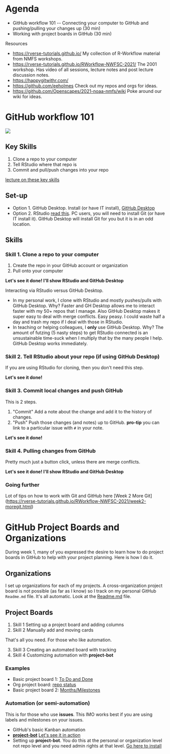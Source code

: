 # Agenda

* GitHub workflow 101 -- Connecting your computer to GitHub and pushing/pulling your changes up (30 min)
* Working with project boards in GitHub (30 min)

Resources

* https://rverse-tutorials.github.io/ My collection of R-Workflow material from NMFS workshops.
* https://rverse-tutorials.github.io/RWorkflow-NWFSC-2021/ The 2001 workshop. Has video of all sessions, lecture notes and post lecture discussion notes.
* https://happygitwithr.com/
* https://github.com/eeholmes Check out my repos and orgs for ideas.
* https://github.com/Openscapes/2021-noaa-nmfs/wiki Poke around our wiki for ideas.

# GitHub workflow 101

![](git-intro.png)

## Key Skills

1. Clone a repo to your computer
2. Tell RStudio where that repo is
3. Commit and pull/push changes into your repo

[lecture on these key skills](https://rverse-tutorials.github.io/RWorkflow-NWFSC-2021/week2-moregit.html)

## Set-up

* Option 1. GitHub Desktop. Install (or have IT install), [GitHub Desktop](https://desktop.github.com/)
* Option 2. RStudio [read this](https://rverse-tutorials.github.io/RWorkflow-NWFSC-2021/set-up.html#Git_from_RStudio). PC users, you will need to install Git (or have IT install it). GitHub Desktop will install Git for you but it is in an odd location.

## Skills

### Skill 1. Clone a repo to your computer

1. Create the repo in your GitHub account or organization
2. Pull onto your computer

**Let's see it done! I'll show RStudio and GitHub Desktop**

Interacting via RStudio versus GitHub Desktop.

* In my personal work, I clone with RStudio and mostly pushes/pulls with GitHub Desktop. Why? Faster and GH Desktop allows me to interact faster with my 50+ repos that I manage. Also GitHub Desktop makes it super easy to deal with merge conflicts. Easy peasy. I could waste half a day and trash my repo if I deal with those in RStudio.
* In teaching or helping colleagues, I **only** use GitHub Desktop. Why? The amount of futzing (5 nasty steps) to get RStudio connected is an unsustainable time-suck when I multiply that by the many people I help. GitHub Desktop works immediately. 

### Skill 2. Tell RStudio about your repo (if using GitHub Desktop)

If you are using RStudio for cloning, then you don't need this step.

**Let's see it done!**

### Skill 3. Commit local changes and push GitHub

This is 2 steps.

1. "Commit" Add a note about the change and add it to the history of changes.
2. "Push" Push those changes (and notes) up to GitHub. **pro-tip** you can link to a particular issue with `#` in your note.

**Let's see it done!**

### Skill 4. Pulling changes from GitHub

Pretty much just a button click, unless there are merge conflicts.

**Let's see it done! I'll show RStudio and GitHub Desktop**

### Going further

Lot of tips on how to work with Git and GitHub here [Week 2 More Git]
(https://rverse-tutorials.github.io/RWorkflow-NWFSC-2021/week2-moregit.html)

# GitHub Project Boards and Organizations

During week 1, many of you expressed the desire to learn how to do project boards in GitHub to help with your project planning. Here is how I do it.

## Organizations

I set up organizations for each of my projects. A cross-organization project board is not possible (as far as I know) so I track on my personal GitHub `Readme.md` file. It's all automatic. Look at the [Readme.md](https://github.com/eeholmes/eeholmes/blob/main/README.md) file.

## Project Boards

1. Skill 1 Setting up a project board and adding columns
2. Skill 2 Manually add and moving cards

That's all you need. For those who like automation.

3. Skill 3 Creating an automated board with tracking
4. Skill 4 Customizing automation with **project-bot**

### Examples

* Basic project board 1: [To Do and Done](https://github.com/nwfsc-timeseries/MARSS/projects/1)
* Org project board: [repo status](https://github.com/orgs/nwfsc-timeseries/projects/1)
* Basic project board 2: [Months/Milestones](https://github.com/nwfsc-timeseries/MARSS/projects/8)

### Automation (or semi-automation)

This is for those who use **issues**. This IMO works best if you are using labels and milestones on your issues.

* GitHub's basic Kanban automation
* [**project-bot**](https://github.com/philschatz/project-bot) [Let's see it in action](https://github.com/nwfsc-timeseries/MARSS/projects/8) 
* Setting up **project-bot**. You do this at the personal or organization level not repo level and you need admin rights at that level. [Go here to install](https://github.com/apps/project-bot)

